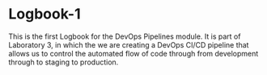 # Logbook-1

This is the first Logbook for the DevOps Pipelines module. It is part of Laboratory 3, in which the we are creating a DevOps CI/CD pipeline that allows
us to control the automated flow of code through from development through to staging to production.
